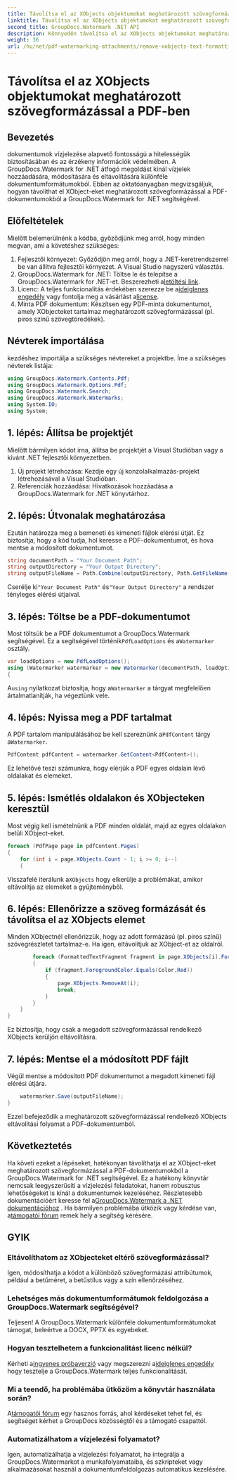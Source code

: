 ```yaml
---
title: Távolítsa el az XObjects objektumokat meghatározott szövegformázással a PDF-ben
linktitle: Távolítsa el az XObjects objektumokat meghatározott szövegformázással a PDF-ben
second_title: GroupDocs.Watermark .NET API
description: Könnyedén távolítsa el az XObjects objektumokat meghatározott szövegformázással a PDF-ekből a GroupDocs.Watermark for .NET segítségével. Kövesse útmutatónkat a zökkenőmentes dokumentumkezeléshez.
weight: 36
url: /hu/net/pdf-watermarking-attachments/remove-xobjects-text-formatting-pdf/
---
```


# Távolítsa el az XObjects objektumokat meghatározott szövegformázással a PDF-ben

## Bevezetés
dokumentumok vízjelezése alapvető fontosságú a hitelességük biztosításában és az érzékeny információk védelmében. A GroupDocs.Watermark for .NET átfogó megoldást kínál vízjelek hozzáadására, módosítására és eltávolítására különféle dokumentumformátumokból. Ebben az oktatóanyagban megvizsgáljuk, hogyan távolíthat el XObject-eket meghatározott szövegformázással a PDF-dokumentumokból a GroupDocs.Watermark for .NET segítségével.
## Előfeltételek
Mielőtt belemerülnénk a kódba, győződjünk meg arról, hogy minden megvan, ami a követéshez szükséges:
1. Fejlesztői környezet: Győződjön meg arról, hogy a .NET-keretrendszerrel be van állítva fejlesztői környezet. A Visual Studio nagyszerű választás.
2.  GroupDocs.Watermark for .NET: Töltse le és telepítse a GroupDocs.Watermark for .NET-et. Beszerezheti a[letöltési link](https://releases.groupdocs.com/Watermark/net/).
3.  Licenc: A teljes funkcionalitás érdekében szerezze be a[ideiglenes engedély](https://purchase.groupdocs.com/temporary-engedély/) vagy fontolja meg a vásárlást a[license](https://purchase.groupdocs.com/buy).
4. Minta PDF dokumentum: Készítsen egy PDF-minta dokumentumot, amely XObjecteket tartalmaz meghatározott szövegformázással (pl. piros színű szövegtöredékek).

## Névterek importálása
kezdéshez importálja a szükséges névtereket a projektbe. Íme a szükséges névterek listája:
```csharp
using GroupDocs.Watermark.Contents.Pdf;
using GroupDocs.Watermark.Options.Pdf;
using GroupDocs.Watermark.Search;
using GroupDocs.Watermark.Watermarks;
using System.IO;
using System;
```
## 1. lépés: Állítsa be projektjét
Mielőtt bármilyen kódot írna, állítsa be projektjét a Visual Studióban vagy a kívánt .NET fejlesztői környezetben.
1. Új projekt létrehozása: Kezdje egy új konzolalkalmazás-projekt létrehozásával a Visual Studióban.
2. Referenciák hozzáadása: Hivatkozások hozzáadása a GroupDocs.Watermark for .NET könyvtárhoz.
## 2. lépés: Útvonalak meghatározása
Ezután határozza meg a bemeneti és kimeneti fájlok elérési útját. Ez biztosítja, hogy a kód tudja, hol keresse a PDF-dokumentumot, és hova mentse a módosított dokumentumot.
```csharp
string documentPath = "Your Document Path";
string outputDirectory = "Your Output Directory";
string outputFileName = Path.Combine(outputDirectory, Path.GetFileName(documentPath));
```
 Cserélje ki`"Your Document Path"` és`"Your Output Directory"` a rendszer tényleges elérési útjaival.
## 3. lépés: Töltse be a PDF-dokumentumot
 Most töltsük be a PDF dokumentumot a GroupDocs.Watermark segítségével. Ez a segítségével történik`PdfLoadOptions` és a`Watermarker` osztály.
```csharp
var loadOptions = new PdfLoadOptions();
using (Watermarker watermarker = new Watermarker(documentPath, loadOptions))
{
```
 A`using` nyilatkozat biztosítja, hogy a`Watermarker` a tárgyat megfelelően ártalmatlanítják, ha végeztünk vele.
## 4. lépés: Nyissa meg a PDF tartalmat
 A PDF tartalom manipulálásához be kell szereznünk a`PdfContent` tárgy a`Watermarker`.
```csharp
PdfContent pdfContent = watermarker.GetContent<PdfContent>();
```
Ez lehetővé teszi számunkra, hogy elérjük a PDF egyes oldalain lévő oldalakat és elemeket.
## 5. lépés: Ismétlés oldalakon és XObjecteken keresztül
Most végig kell ismételnünk a PDF minden oldalát, majd az egyes oldalakon belüli XObject-eket.
```csharp
foreach (PdfPage page in pdfContent.Pages)
{
    for (int i = page.XObjects.Count - 1; i >= 0; i--)
    {
```
 Visszafelé iterálunk a`XObjects` hogy elkerülje a problémákat, amikor eltávolítja az elemeket a gyűjteményből.
## 6. lépés: Ellenőrizze a szöveg formázását és távolítsa el az XObjects elemet
Minden XObjectnél ellenőrizzük, hogy az adott formázású (pl. piros színű) szövegrészletet tartalmaz-e. Ha igen, eltávolítjuk az XObject-et az oldalról.
```csharp
        foreach (FormattedTextFragment fragment in page.XObjects[i].FormattedTextFragments)
        {
            if (fragment.ForegroundColor.Equals(Color.Red))
            {
                page.XObjects.RemoveAt(i);
                break;
            }
        }
    }
}
```
Ez biztosítja, hogy csak a megadott szövegformázással rendelkező XObjects kerüljön eltávolításra.
## 7. lépés: Mentse el a módosított PDF fájlt
Végül mentse a módosított PDF dokumentumot a megadott kimeneti fájl elérési útjára.
```csharp
    watermarker.Save(outputFileName);
}
```
Ezzel befejeződik a meghatározott szövegformázással rendelkező XObjects eltávolítási folyamat a PDF-dokumentumból.

## Következtetés
Ha követi ezeket a lépéseket, hatékonyan távolíthatja el az XObject-eket meghatározott szövegformázással a PDF-dokumentumokból a GroupDocs.Watermark for .NET segítségével. Ez a hatékony könyvtár nemcsak leegyszerűsíti a vízjelezési feladatokat, hanem robusztus lehetőségeket is kínál a dokumentumok kezeléséhez. Részletesebb dokumentációért keresse fel a[GroupDocs.Watermark a .NET dokumentációhoz](https://tutorials.groupdocs.com/Watermark/net/) . Ha bármilyen problémába ütközik vagy kérdése van, a[támogatói fórum](https://forum.groupdocs.com/c/watermark/19) remek hely a segítség kérésére.
## GYIK
### Eltávolíthatom az XObjecteket eltérő szövegformázással?
Igen, módosíthatja a kódot a különböző szövegformázási attribútumok, például a betűméret, a betűstílus vagy a szín ellenőrzéséhez.
### Lehetséges más dokumentumformátumok feldolgozása a GroupDocs.Watermark segítségével?
Teljesen! A GroupDocs.Watermark különféle dokumentumformátumokat támogat, beleértve a DOCX, PPTX és egyebeket.
### Hogyan tesztelhetem a funkcionalitást licenc nélkül?
 Kérheti a[ingyenes próbaverzió](https://releases.groupdocs.com/) vagy megszerezni a[ideiglenes engedély](https://purchase.groupdocs.com/temporary-license/) hogy tesztelje a GroupDocs.Watermark teljes funkcionalitását.
### Mi a teendő, ha problémába ütközöm a könyvtár használata során?
 A[támogatói fórum](https://forum.groupdocs.com/c/watermark/19) egy hasznos forrás, ahol kérdéseket tehet fel, és segítséget kérhet a GroupDocs közösségtől és a támogató csapattól.
### Automatizálhatom a vízjelezési folyamatot?
Igen, automatizálhatja a vízjelezési folyamatot, ha integrálja a GroupDocs.Watermarkot a munkafolyamataiba, és szkripteket vagy alkalmazásokat használ a dokumentumfeldolgozás automatikus kezelésére.